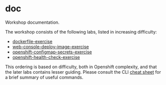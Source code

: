 # doc
Workshop documentation.

The workshop consists of the following labs, listed in increasing difficulty:
* [dockerfile-exercise](https://github.com/ciber-openshift-workshop/openshift-dockerfile-exercise)
* [web-console-deploy-image-exercise](https://github.com/ciber-openshift-workshop/openshift-web-console-deploy-image-exercise)
* [openshift-configmap-secrets-exercise](https://github.com/ciber-openshift-workshop/openshift-configmap-secrets-exercise)
* [openshift-health-check-exercise](https://github.com/ciber-openshift-workshop/openshift-health-check-exercise)

This ordering is based on difficulty, both in Openshift complexity, and that the later labs contains lesser guiding.
Please consult the CLI [cheat sheet](TBD) for a brief summary of useful commands.
